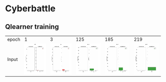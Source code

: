 # Cyberbattle

## Qlearner training

<table>
  <tr>
    <td>epoch</td>
    <td>1</td>
    <td>3</td>
    <td>125</td>
    <td>185</td>
    <td>219</td>
  </tr>
  <tr>
    <td>Input</td>
    <td><img src="render/attacker/QleanerTrain/Alone/Epoch_1.gif", width='160' height='100'></td>
    <td><img src="render/attacker/QleanerTrain/Alone/Epoch_3.gif", width='160' height='100'></td>
    <td><img src="render/attacker/QleanerTrain/Alone/Epoch_125.gif", width='160' height='100'></td>
    <td><img src="render/attacker/QleanerTrain/Alone/Epoch_185.gif", width='160' height='100'></td>
    <td><img src="render/attacker/QleanerTrain/Alone/Epoch_219.gif", width='160' height='100'></td>
  </tr>
 </table>
